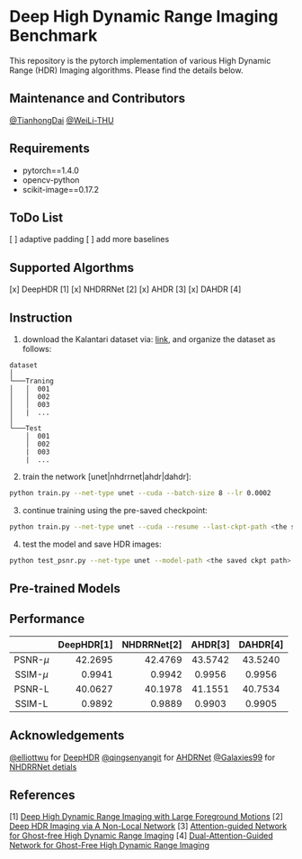 # Deep High Dynamic Range Imaging Benchmark
This repository is the pytorch implementation of various High Dynamic Range (HDR) Imaging algorithms. Please find the details below.

## Maintenance and Contributors
[@TianhongDai](https://github.com/TianhongDai)
[@WeiLi-THU](https://github.com/WeiLi-THU)

## Requirements
- pytorch==1.4.0
- opencv-python
- scikit-image==0.17.2

## ToDo List
[ ] adaptive padding
[ ] add more baselines

## Supported Algorthms
[x] DeepHDR [1]
[x] NHDRRNet [2]
[x] AHDR [3]
[x] DAHDR [4]

## Instruction
1. download the Kalantari dataset via: [link](https://cseweb.ucsd.edu/~viscomp/projects/SIG17HDR/), and organize the dataset as follows:
```
dataset
│
└───Traning
│   │  001
│   │  002
│   │  003
│   |  ...
│   
└───Test
    │  001
    │  002
    |  003
    |  ...   
```
2. train the network [unet|nhdrrnet|ahdr|dahdr]:
```bash
python train.py --net-type unet --cuda --batch-size 8 --lr 0.0002
```
3. continue training using the pre-saved checkpoint:
```bash
python train.py --net-type unet --cuda --resume --last-ckpt-path <the saved ckpt path> 
```
4. test the model and save HDR images:
```bash
python test_psnr.py --net-type unet --model-path <the saved ckpt path> --cuda --save-image
```

## Pre-trained Models


## Performance
|            | DeepHDR[1] | NHDRRNet[2] | AHDR[3] | DAHDR[4] |
|:------------:|------------:|-------------:|:-------:|:----------:|
| PSNR-$\mu$ |   42.2695        |    42.4769    |   43.5742    |   43.5240     |
| SSIM-$\mu$ |   0.9941         |    0.9942     |   0.9956     |   0.9956      |
| PSNR-L     |   40.0627        |    40.1978    |   41.1551    |   40.7534     |
| SSIM-L     |   0.9892         |    0.9889     |   0.9903     |   0.9905      |

## Acknowledgements
[@elliottwu](https://github.com/elliottwu) for [DeepHDR](https://github.com/elliottwu/DeepHDR)
[@qingsenyangit](https://github.com/qingsenyangit) for [AHDRNet](https://github.com/qingsenyangit/AHDRNet)
[@Galaxies99](https://github.com/Galaxies99) for [NHDRRNet detials](https://github.com/Galaxies99/NHDRRNet-pytorch)

## References
[1] [Deep High Dynamic Range Imaging with Large Foreground Motions](https://arxiv.org/abs/1711.08937)
[2] [Deep HDR Imaging via A Non-Local Network](https://ieeexplore.ieee.org/document/8989959)
[3] [Attention-guided Network for Ghost-free High Dynamic Range Imaging](https://openaccess.thecvf.com/content_CVPR_2019/papers/Yan_Attention-Guided_Network_for_Ghost-Free_High_Dynamic_Range_Imaging_CVPR_2019_paper.pdf)
[4] [Dual-Attention-Guided Network for Ghost-Free High Dynamic Range Imaging](https://link.springer.com/article/10.1007/s11263-021-01535-y)
